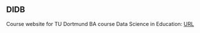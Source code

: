 ## DIDB

Course website for TU Dortmund BA course Data Science in Education: [URL](https://jobschepens.github.io/DIDB/syllabus.html)
